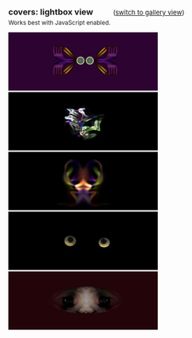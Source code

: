 <link href="/css/featherlight.min.css" type="text/css" rel="stylesheet" />
<link href="/css/featherlight.gallery.min.css" type="text/css" rel="stylesheet" />
<script src="/js/jquery-1.8.3.min.js"></script>
<script src="/js/jquery.detect_swipe.js"></script>
<h3>covers: lightbox view  <span style="font-size:.8em;margin-left:36px;font-weight:400;"> (<a href="/covers/">switch to gallery view</a>) </span></h3>
<p style="margin-top:-12px;font-size:.85em;">Works best with JavaScript enabled.</p>
<div class="gallery-container">
	<a class="gallery2" href="/covers/033199.png"><img src="/covers/thumbs/thumb_033199.jpg"></a>
	<a class="gallery2" href="/covers/032499.png"><img src="/covers/thumbs/thumb_032499.jpg"></a>
	<a class="gallery2" href="/covers/040199.png"><img src="/covers/thumbs/thumb_040199.jpg"></a>
	<a class="gallery2" href="/covers/051599.png"><img src="/covers/thumbs/thumb_051599.jpg"></a>
	<a class="gallery2" href="/covers/070399.png"><img src="/covers/thumbs/thumb_070399.jpg"></a>
</div>
		
<script src="/js/featherlight.min.js" type="text/javascript" charset="utf-8"></script>
<script src="/js/featherlight.gallery.min.js" type="text/javascript" charset="utf-8"></script>

<script>
	$(document).ready(function(){
		$('.gallery2').featherlightGallery({
			gallery2: {
				fadeIn: 300,
				fadeOut: 300
			},
			openSpeed:    300,
			closeSpeed:   300
		});
	});
</script>
